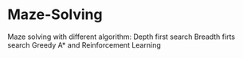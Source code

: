 # Maze-Solving
Maze solving with different algorithm:
Depth first search
Breadth firts search
Greedy
A*
and Reinforcement Learning


